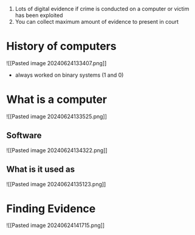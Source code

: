 1. Lots of digital evidence if crime is conducted on a computer or victim has been exploited
2. You can collect maximum amount of evidence to present in court

# History of computers

![[Pasted image 20240624133407.png]]

- always worked on binary systems (1 and 0)

# What is a computer

![[Pasted image 20240624133525.png]]
## Software
![[Pasted image 20240624134322.png]]

## What is it used as

![[Pasted image 20240624135123.png]]

# Finding Evidence

![[Pasted image 20240624141715.png]]